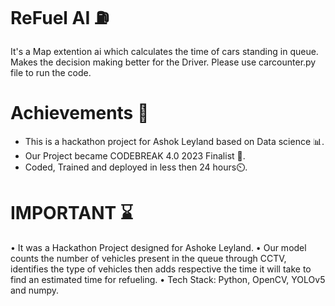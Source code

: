 # ReFuel AI ⛽
It's a Map extention ai which calculates the time of cars standing in queue. Makes the decision making better for the Driver.
Please use carcounter.py file to run the code.

# Achievements 🎯
* This is a hackathon project for Ashok Leyland based on Data science 📊.
* Our Project became CODEBREAK 4.0 2023 Finalist 🥇.
* Coded, Trained and deployed in less then 24 hours⏲️.

# IMPORTANT ⌛
• It was a Hackathon Project designed for Ashoke Leyland.
• Our model counts the number of vehicles present in the queue through CCTV, identifies the type of vehicles then adds respective the time it will take to find an estimated time for refueling.
• Tech Stack: Python, OpenCV, YOLOv5 and numpy.
